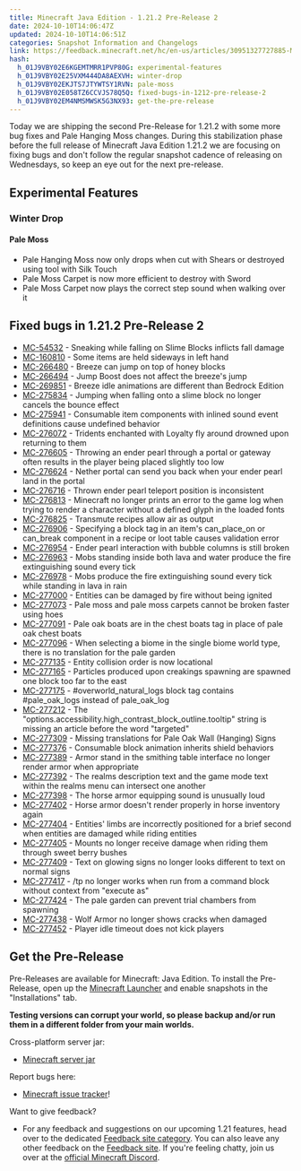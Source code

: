 ```yaml
---
title: Minecraft Java Edition - 1.21.2 Pre-Release 2
date: 2024-10-10T14:06:47Z
updated: 2024-10-10T14:06:51Z
categories: Snapshot Information and Changelogs
link: https://feedback.minecraft.net/hc/en-us/articles/30951327727885-Minecraft-Java-Edition-1-21-2-Pre-Release-2
hash:
  h_01J9VBY02E6KGEMTMRR1PVP80G: experimental-features
  h_01J9VBY02E25VXM444DA8AEXVH: winter-drop
  h_01J9VBY02EKJTS7JTYWTSY1RVN: pale-moss
  h_01J9VBY02E058TZ6CCVJS78Q5Q: fixed-bugs-in-1212-pre-release-2
  h_01J9VBY02EM4NMSMWSK5G3NX93: get-the-pre-release
---
```


Today we are shipping the second Pre-Release for 1.21.2 with some more bug fixes and Pale Hanging Moss changes. During this stabilization phase before the full release of Minecraft Java Edition 1.21.2 we are focusing on fixing bugs and don't follow the regular snapshot cadence of releasing on Wednesdays, so keep an eye out for the next pre-release.

## Experimental Features

### Winter Drop

#### Pale Moss

- Pale Hanging Moss now only drops when cut with Shears or destroyed using tool with Silk Touch
- Pale Moss Carpet is now more efficient to destroy with Sword
- Pale Moss Carpet now plays the correct step sound when walking over it

## Fixed bugs in 1.21.2 Pre-Release 2

- [MC-54532](https://bugs.mojang.com/browse/MC-54532) - Sneaking while falling on Slime Blocks inflicts fall damage
- [MC-160810](https://bugs.mojang.com/browse/MC-160810) - Some items are held sideways in left hand
- [MC-266480](https://bugs.mojang.com/browse/MC-266480) - Breeze can jump on top of honey blocks
- [MC-266494](https://bugs.mojang.com/browse/MC-266494) - Jump Boost does not affect the breeze's jump
- [MC-269851](https://bugs.mojang.com/browse/MC-269851) - Breeze idle animations are different than Bedrock Edition
- [MC-275834](https://bugs.mojang.com/browse/MC-275834) - Jumping when falling onto a slime block no longer cancels the bounce effect
- [MC-275941](https://bugs.mojang.com/browse/MC-275941) - Consumable item components with inlined sound event definitions cause undefined behavior
- [MC-276072](https://bugs.mojang.com/browse/MC-276072) - Tridents enchanted with Loyalty fly around drowned upon returning to them
- [MC-276605](https://bugs.mojang.com/browse/MC-276605) - Throwing an ender pearl through a portal or gateway often results in the player being placed slightly too low
- [MC-276624](https://bugs.mojang.com/browse/MC-276624) - Nether portal can send you back when your ender pearl land in the portal
- [MC-276716](https://bugs.mojang.com/browse/MC-276716) - Thrown ender pearl teleport position is inconsistent
- [MC-276813](https://bugs.mojang.com/browse/MC-276813) - Minecraft no longer prints an error to the game log when trying to render a character without a defined glyph in the loaded fonts
- [MC-276825](https://bugs.mojang.com/browse/MC-276825) - Transmute recipes allow air as output
- [MC-276906](https://bugs.mojang.com/browse/MC-276906) - Specifying a block tag in an item's can_place_on or can_break component in a recipe or loot table causes validation error
- [MC-276954](https://bugs.mojang.com/browse/MC-276954) - Ender pearl interaction with bubble columns is still broken
- [MC-276963](https://bugs.mojang.com/browse/MC-276963) - Mobs standing inside both lava and water produce the fire extinguishing sound every tick
- [MC-276978](https://bugs.mojang.com/browse/MC-276978) - Mobs produce the fire extinguishing sound every tick while standing in lava in rain
- [MC-277000](https://bugs.mojang.com/browse/MC-277000) - Entities can be damaged by fire without being ignited
- [MC-277073](https://bugs.mojang.com/browse/MC-277073) - Pale moss and pale moss carpets cannot be broken faster using hoes
- [MC-277091](https://bugs.mojang.com/browse/MC-277091) - Pale oak boats are in the chest boats tag in place of pale oak chest boats
- [MC-277096](https://bugs.mojang.com/browse/MC-277096) - When selecting a biome in the single biome world type, there is no translation for the pale garden
- [MC-277135](https://bugs.mojang.com/browse/MC-277135) - Entity collision order is now locational
- [MC-277165](https://bugs.mojang.com/browse/MC-277165) - Particles produced upon creakings spawning are spawned one block too far to the east
- [MC-277175](https://bugs.mojang.com/browse/MC-277175) - \#overworld_natural_logs block tag contains \#pale_oak_logs instead of pale_oak_log
- [MC-277212](https://bugs.mojang.com/browse/MC-277212) - The "options.accessibility.high_contrast_block_outline.tooltip" string is missing an article before the word "targeted"
- [MC-277309](https://bugs.mojang.com/browse/MC-277309) - Missing translations for Pale Oak Wall (Hanging) Signs
- [MC-277376](https://bugs.mojang.com/browse/MC-277376) - Consumable block animation inherits shield behaviors
- [MC-277389](https://bugs.mojang.com/browse/MC-277389) - Armor stand in the smithing table interface no longer render armor when appropriate
- [MC-277392](https://bugs.mojang.com/browse/MC-277392) - The realms description text and the game mode text within the realms menu can intersect one another
- [MC-277398](https://bugs.mojang.com/browse/MC-277398) - The horse armor equipping sound is unusually loud
- [MC-277402](https://bugs.mojang.com/browse/MC-277402) - Horse armor doesn't render properly in horse inventory again
- [MC-277404](https://bugs.mojang.com/browse/MC-277404) - Entities' limbs are incorrectly positioned for a brief second when entities are damaged while riding entities
- [MC-277405](https://bugs.mojang.com/browse/MC-277405) - Mounts no longer receive damage when riding them through sweet berry bushes
- [MC-277409](https://bugs.mojang.com/browse/MC-277409) - Text on glowing signs no longer looks different to text on normal signs
- [MC-277417](https://bugs.mojang.com/browse/MC-277417) - /tp no longer works when run from a command block without context from "execute as"
- [MC-277424](https://bugs.mojang.com/browse/MC-277424) - The pale garden can prevent trial chambers from spawning
- [MC-277438](https://bugs.mojang.com/browse/MC-277438) - Wolf Armor no longer shows cracks when damaged
- [MC-277452](https://bugs.mojang.com/browse/MC-277452) - Player idle timeout does not kick players

## Get the Pre-Release

Pre-Releases are available for Minecraft: Java Edition. To install the Pre-Release, open up the [Minecraft Launcher](https://www.minecraft.net/content/minecraft-net/language-masters/download) and enable snapshots in the "Installations" tab.

**Testing versions can corrupt your world, so please backup and/or run them in a different folder from your main worlds.**

Cross-platform server jar:

- [Minecraft server jar](https://piston-data.mojang.com/v1/objects/eddbd98f45ec134898b9a7657f4e3b679692dc45/server.jar)

Report bugs here:

- [Minecraft issue tracker](https://bugs.mojang.com/projects/MC/summary)!

Want to give feedback?

- For any feedback and suggestions on our upcoming 1.21 features, head over to the dedicated [Feedback site category](https://aka.ms/Minecraft121Feedback). You can also leave any other feedback on the [Feedback site](https://feedback.minecraft.net/). If you're feeling chatty, join us over at the [official Minecraft Discord](https://discordapp.com/invite/minecraft).
